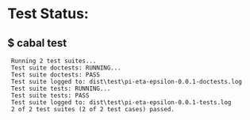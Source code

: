
# Test Status:
## $ cabal test
     Running 2 test suites...
     Test suite doctests: RUNNING...
     Test suite doctests: PASS
     Test suite logged to: dist\test\pi-eta-epsilon-0.0.1-doctests.log
     Test suite tests: RUNNING...
     Test suite tests: PASS
     Test suite logged to: dist\test\pi-eta-epsilon-0.0.1-tests.log
     2 of 2 test suites (2 of 2 test cases) passed.

